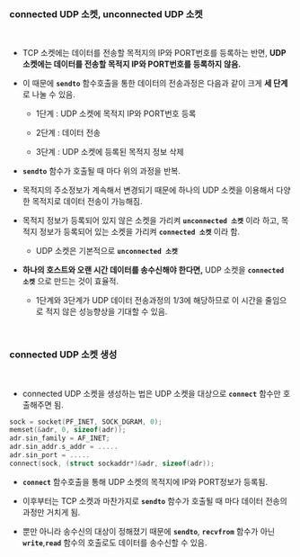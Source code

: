 ### connected UDP 소켓, unconnected UDP 소켓 

<br>

* TCP 소켓에는 데이터를 전송할 목적지의 IP와 PORT번호를 등록하는 반면, **UDP 소켓에는 데이터를 전송할 목적지 IP와 PORT번호를 등록하지 않음.**

* 이 때문에 **`sendto`** 함수호출을 통한 데이터의 전송과정은 다음과 같이 크게 **세 단계**로 나눌 수 있음.

  + 1단계 : UDP 소켓에 목적지 IP와 PORT번호 등록

  + 2단계 : 데이터 전송
  
  + 3단계 : UDP 소켓에 등록된 목적지 정보 삭제

* **`sendto`** 함수가 호출될 때 마다 위의 과정을 반복. 

* 목적지의 주소정보가 계속해서 변경되기 때문에 하나의 UDP 소켓을 이용해서 다양한 목적지로 데이터 전송이 가능해짐.

* 목적지 정보가 등록되어 있지 않은 소켓을 가리켜 **`unconnected 소켓`** 이라 하고, 목적지 정보가 등록되어 있는 소켓을 가리켜 **`connected 소켓`** 이라 함.

  + UDP 소켓은 기본적으로 **`unconnected 소켓`** 

* **하나의 호스트와 오랜 시간 데이터를 송수신해야 한다면,** UDP 소켓을 **`connected 소켓`** 으로 만드는 것이 효율적. 

  + 1단계와 3단계가 UDP 데이터 전송과정의 1/3에 해당하므로 이 시간을 줄임으로 적지 않은 성능향상을 기대할 수 있음.


<br>

### connected UDP 소켓 생성

<br>

* connected UDP 소켓을 생성하는 법은 UDP 소켓을 대상으로 **`connect`** 함수만 호출해주면 됨.

```C
sock = socket(PF_INET, SOCK_DGRAM, 0);
memset(&adr, 0, sizeof(adr));
adr.sin_family = AF_INET;
adr.sin_addr.s_addr = .....
adr.sin_port = .....
connect(sock, (struct sockaddr*)&adr, sizeof(adr));
```

* **`connect`** 함수호출을 통해 UDP 소켓의 목적지에 IP와 PORT정보가 등록됨.

* 이후부터는 TCP 소켓과 마찬가지로 **`sendto`** 함수가 호출될 때 마다 데이터 전송의 과정만 거치게 됨.

* 뿐만 아니라 송수신의 대상이 정해졌기 때문에 **`sendto`**, **`recvfrom`** 함수가 아닌 **`write`**,**`read`** 함수의 호출로도 데이터를 송수신할 수 있음.
